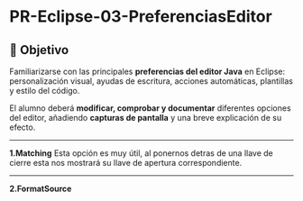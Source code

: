 # PR-Eclipse-03-PreferenciasEditor

## 🎯 Objetivo
Familiarizarse con las principales **preferencias del editor Java** en Eclipse: personalización visual, ayudas de escritura, acciones automáticas, plantillas y estilo del código.

El alumno deberá **modificar, comprobar y documentar** diferentes opciones del editor, añadiendo **capturas de pantalla** y una breve explicación de su efecto.

---

**1.Matching**
Esta opción es muy útil, al ponernos detras de una llave de cierre esta nos mostrará su llave de apertura correspondiente.

---

**2.FormatSource**
